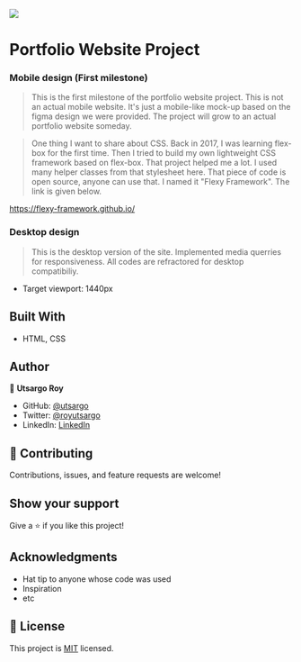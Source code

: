 ![](https://img.shields.io/badge/Microverse-blueviolet)

# Portfolio Website Project
### Mobile design (First milestone)

> This is the first milestone of the portfolio website project. This is not an actual mobile website. It's just a mobile-like mock-up based on the figma design we were provided. The project will grow to an actual portfolio website someday. 

> One thing I want to share about CSS. Back in 2017, I was learning flex-box for the first time. Then I tried to build my own lightweight CSS framework based on flex-box. That project helped me a lot. I used many helper classes from that stylesheet here. That piece of code is open source, anyone can use that. I named it "Flexy Framework". The link is given below.

https://flexy-framework.github.io/

### Desktop design

> This is the desktop version of the site. Implemented media querries for responsiveness. All codes are refractored for desktop compatibiliy. 
- Target viewport: 1440px


## Built With

- HTML, CSS


## Author

👤 **Utsargo Roy**

- GitHub: [@utsargo](https://github.com/utsargo)
- Twitter: [@royutsargo](https://twitter.com/royutsargo)
- LinkedIn: [LinkedIn](https://www.linkedin.com/in/utsargo-roy/)


## 🤝 Contributing

Contributions, issues, and feature requests are welcome!

## Show your support

Give a ⭐️ if you like this project!

## Acknowledgments

- Hat tip to anyone whose code was used
- Inspiration
- etc

## 📝 License

This project is [MIT](./MIT.md) licensed.

